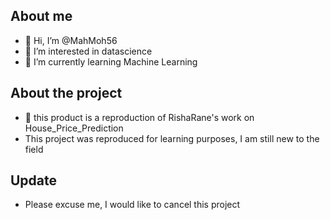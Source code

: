 ## About me
- 👋 Hi, I’m @MahMoh56
- 👀 I’m interested in datascience
- 🌱 I’m currently learning Machine Learning

## About the project
- 💞️ this product is a reproduction of RishaRane's work
on House_Price_Prediction
- This project was reproduced for learning purposes, I am still new to the field

## Update
- Please excuse me, I would like to cancel this project

<!---
MahMoh56/MahMoh56 is a ✨ special ✨ repository because its `README.md` (this file) appears on your GitHub profile.
You can click the Preview link to take a look at your changes.
--->
